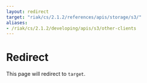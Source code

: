 ```yaml
---
layout: redirect
target: "riak/cs/2.1.2/references/apis/storage/s3/"
aliases:
- /riak/cs/2.1.2/developing/apis/s3/other-clients
---
```


# Redirect

This page will redirect to `target`.
